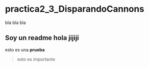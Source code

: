 # practica2_3_DisparandoCannons

bla bla bla
 
## Soy un readme hola jijiji

esto es una **prueba**

>  esto es importante

